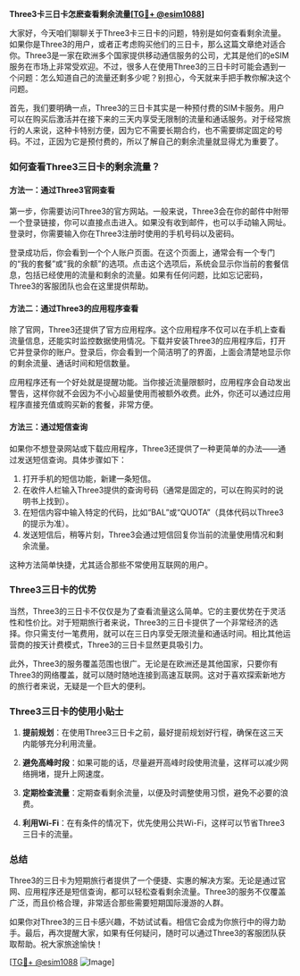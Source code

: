 **Three3卡三日卡怎麽查看剩余流量[[TG💪+ @esim1088](https://t.me/s/esim1088)]**

大家好，今天咱们聊聊关于Three3卡三日卡的问题，特别是如何查看剩余流量。如果你是Three3的用户，或者正考虑购买他们的三日卡，那么这篇文章绝对适合你。Three3是一家在欧洲多个国家提供移动通信服务的公司，尤其是他们的eSIM服务在市场上非常受欢迎。不过，很多人在使用Three3的三日卡时可能会遇到一个问题：怎么知道自己的流量还剩多少呢？别担心，今天就来手把手教你解决这个问题。

首先，我们要明确一点，Three3的三日卡其实是一种预付费的SIM卡服务。用户可以在购买后激活并在接下来的三天内享受无限制的流量和通话服务。对于经常旅行的人来说，这种卡特别方便，因为它不需要长期合约，也不需要绑定固定的号码。不过，正因为它是预付费的，所以了解自己的剩余流量就显得尤为重要了。

### 如何查看Three3三日卡的剩余流量？

#### 方法一：通过Three3官网查看

第一步，你需要访问Three3的官方网站。一般来说，Three3会在你的邮件中附带一个登录链接，你可以直接点击进入。如果没有收到邮件，也可以手动输入网址。登录时，你需要输入你在Three3注册时使用的手机号码以及密码。

登录成功后，你会看到一个个人账户页面。在这个页面上，通常会有一个专门的“我的套餐”或“我的余额”的选项。点击这个选项后，系统会显示你当前的套餐信息，包括已经使用的流量和剩余的流量。如果有任何问题，比如忘记密码，Three3的客服团队也会在这里提供帮助。

#### 方法二：通过Three3的应用程序查看

除了官网，Three3还提供了官方应用程序。这个应用程序不仅可以在手机上查看流量信息，还能实时监控数据使用情况。下载并安装Three3的应用程序后，打开它并登录你的账户。登录后，你会看到一个简洁明了的界面，上面会清楚地显示你的剩余流量、通话时间和短信数量。

应用程序还有一个好处就是提醒功能。当你接近流量限额时，应用程序会自动发出警告，这样你就不会因为不小心超量使用而被额外收费。此外，你还可以通过应用程序直接充值或购买新的套餐，非常方便。

#### 方法三：通过短信查询

如果你不想登录网站或下载应用程序，Three3还提供了一种更简单的办法——通过发送短信查询。具体步骤如下：

1. 打开手机的短信功能，新建一条短信。
2. 在收件人栏输入Three3提供的查询号码（通常是固定的，可以在购买时的说明书上找到）。
3. 在短信内容中输入特定的代码，比如“BAL”或“QUOTA”（具体代码以Three3的提示为准）。
4. 发送短信后，稍等片刻，Three3会通过短信回复你当前的流量使用情况和剩余流量。

这种方法简单快捷，尤其适合那些不常使用互联网的用户。

### Three3三日卡的优势

当然，Three3的三日卡不仅仅是为了查看流量这么简单。它的主要优势在于灵活性和性价比。对于短期旅行者来说，Three3的三日卡提供了一个非常经济的选择。你只需支付一笔费用，就可以在三日内享受无限流量和通话时间。相比其他运营商的按天计费模式，Three3的三日卡显然更具吸引力。

此外，Three3的服务覆盖范围也很广。无论是在欧洲还是其他国家，只要你有Three3的网络覆盖，就可以随时随地连接到高速互联网。这对于喜欢探索新地方的旅行者来说，无疑是一个巨大的便利。

### Three3三日卡的使用小贴士

1. **提前规划**：在使用Three3三日卡之前，最好提前规划好行程，确保在这三天内能够充分利用流量。
   
2. **避免高峰时段**：如果可能的话，尽量避开高峰时段使用流量，这样可以减少网络拥堵，提升上网速度。

3. **定期检查流量**：定期查看剩余流量，以便及时调整使用习惯，避免不必要的浪费。

4. **利用Wi-Fi**：在有条件的情况下，优先使用公共Wi-Fi，这样可以节省Three3三日卡的流量。

### 总结

Three3的三日卡为短期旅行者提供了一个便捷、实惠的解决方案。无论是通过官网、应用程序还是短信查询，都可以轻松查看剩余流量。Three3的服务不仅覆盖广泛，而且价格合理，非常适合那些需要短期国际漫游的人群。

如果你对Three3的三日卡感兴趣，不妨试试看。相信它会成为你旅行中的得力助手。最后，再次提醒大家，如果有任何疑问，随时可以通过Three3的客服团队获取帮助。祝大家旅途愉快！

[[TG💪+ @esim1088](https://t.me/s/esim1088) ![Image](https://i.postimg.cc/4NQfJmqS/Snipaste-2025-05-13-00-14-12.png)]